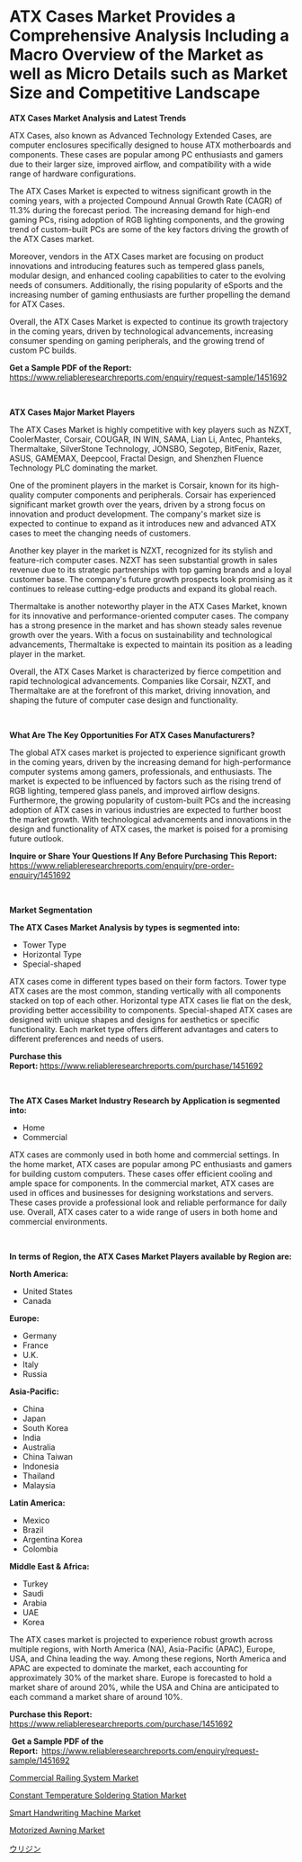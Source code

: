 <p><h1>ATX Cases Market Provides a Comprehensive Analysis Including a Macro Overview of the Market as well as Micro Details such as Market Size and Competitive Landscape</h1></p><p><strong>ATX Cases Market Analysis and Latest Trends</strong></p>
<p><p>ATX Cases, also known as Advanced Technology Extended Cases, are computer enclosures specifically designed to house ATX motherboards and components. These cases are popular among PC enthusiasts and gamers due to their larger size, improved airflow, and compatibility with a wide range of hardware configurations.</p><p>The ATX Cases Market is expected to witness significant growth in the coming years, with a projected Compound Annual Growth Rate (CAGR) of 11.3% during the forecast period. The increasing demand for high-end gaming PCs, rising adoption of RGB lighting components, and the growing trend of custom-built PCs are some of the key factors driving the growth of the ATX Cases market.</p><p>Moreover, vendors in the ATX Cases market are focusing on product innovations and introducing features such as tempered glass panels, modular design, and enhanced cooling capabilities to cater to the evolving needs of consumers. Additionally, the rising popularity of eSports and the increasing number of gaming enthusiasts are further propelling the demand for ATX Cases.</p><p>Overall, the ATX Cases Market is expected to continue its growth trajectory in the coming years, driven by technological advancements, increasing consumer spending on gaming peripherals, and the growing trend of custom PC builds.</p></p>
<p><strong>Get a Sample PDF of the Report:&nbsp;</strong> <a href="https://www.reliableresearchreports.com/enquiry/request-sample/1451692">https://www.reliableresearchreports.com/enquiry/request-sample/1451692</a></p>
<p>&nbsp;</p>
<p><strong>ATX Cases Major Market Players</strong></p>
<p><p>The ATX Cases Market is highly competitive with key players such as NZXT, CoolerMaster, Corsair, COUGAR, IN WIN, SAMA, Lian Li, Antec, Phanteks, Thermaltake, SilverStone Technology, JONSBO, Segotep, BitFenix, Razer, ASUS, GAMEMAX, Deepcool, Fractal Design, and Shenzhen Fluence Technology PLC dominating the market.</p><p>One of the prominent players in the market is Corsair, known for its high-quality computer components and peripherals. Corsair has experienced significant market growth over the years, driven by a strong focus on innovation and product development. The company's market size is expected to continue to expand as it introduces new and advanced ATX cases to meet the changing needs of customers.</p><p>Another key player in the market is NZXT, recognized for its stylish and feature-rich computer cases. NZXT has seen substantial growth in sales revenue due to its strategic partnerships with top gaming brands and a loyal customer base. The company's future growth prospects look promising as it continues to release cutting-edge products and expand its global reach.</p><p>Thermaltake is another noteworthy player in the ATX Cases Market, known for its innovative and performance-oriented computer cases. The company has a strong presence in the market and has shown steady sales revenue growth over the years. With a focus on sustainability and technological advancements, Thermaltake is expected to maintain its position as a leading player in the market.</p><p>Overall, the ATX Cases Market is characterized by fierce competition and rapid technological advancements. Companies like Corsair, NZXT, and Thermaltake are at the forefront of this market, driving innovation, and shaping the future of computer case design and functionality.</p></p>
<p>&nbsp;</p>
<p><strong>What Are The Key Opportunities For ATX Cases Manufacturers?</strong></p>
<p><p>The global ATX cases market is projected to experience significant growth in the coming years, driven by the increasing demand for high-performance computer systems among gamers, professionals, and enthusiasts. The market is expected to be influenced by factors such as the rising trend of RGB lighting, tempered glass panels, and improved airflow designs. Furthermore, the growing popularity of custom-built PCs and the increasing adoption of ATX cases in various industries are expected to further boost the market growth. With technological advancements and innovations in the design and functionality of ATX cases, the market is poised for a promising future outlook.</p></p>
<p><strong>Inquire or Share Your Questions If Any Before Purchasing This Report:</strong> <a href="https://www.reliableresearchreports.com/enquiry/pre-order-enquiry/1451692">https://www.reliableresearchreports.com/enquiry/pre-order-enquiry/1451692</a></p>
<p>&nbsp;</p>
<p><strong>Market Segmentation</strong></p>
<p><strong>The ATX Cases Market Analysis by types is segmented into:</strong></p>
<p><ul><li>Tower Type</li><li>Horizontal Type</li><li>Special-shaped</li></ul></p>
<p><p>ATX cases come in different types based on their form factors. Tower type ATX cases are the most common, standing vertically with all components stacked on top of each other. Horizontal type ATX cases lie flat on the desk, providing better accessibility to components. Special-shaped ATX cases are designed with unique shapes and designs for aesthetics or specific functionality. Each market type offers different advantages and caters to different preferences and needs of users.</p></p>
<p><strong>Purchase this Report:&nbsp;</strong><a href="https://www.reliableresearchreports.com/purchase/1451692">https://www.reliableresearchreports.com/purchase/1451692</a></p>
<p>&nbsp;</p>
<p><strong>The ATX Cases Market Industry Research by Application is segmented into:</strong></p>
<p><ul><li>Home</li><li>Commercial</li></ul></p>
<p><p>ATX cases are commonly used in both home and commercial settings. In the home market, ATX cases are popular among PC enthusiasts and gamers for building custom computers. These cases offer efficient cooling and ample space for components. In the commercial market, ATX cases are used in offices and businesses for designing workstations and servers. These cases provide a professional look and reliable performance for daily use. Overall, ATX cases cater to a wide range of users in both home and commercial environments.</p></p>
<p>&nbsp;</p>
<p><strong>In terms of Region, the ATX Cases Market Players available by Region are:</strong></p>
<p>
    <p> <strong> North America: </strong>
        <ul>
            <li>United States</li>
            <li>Canada</li>
        </ul>
        </p> 
    <p> <strong> Europe: </strong>
        <ul>
            <li>Germany</li>
            <li>France</li>
            <li>U.K.</li>
            <li>Italy</li>
            <li>Russia</li>
        </ul>
        </p> 
    <p> <strong> Asia-Pacific: </strong>
        <ul>
            <li>China</li>
            <li>Japan</li>
            <li>South Korea</li>
            <li>India</li>
            <li>Australia</li>
            <li>China Taiwan</li>
            <li>Indonesia</li>
            <li>Thailand</li>
            <li>Malaysia</li>
        </ul>
        </p> 
    <p> <strong> Latin America: </strong>
        <ul>
            <li>Mexico</li>
            <li>Brazil</li>
            <li>Argentina Korea</li>
            <li>Colombia</li>
        </ul>
        </p> 
    <p> <strong> Middle East & Africa: </strong>
        <ul>
            <li>Turkey</li>
            <li>Saudi</li>
            <li>Arabia</li>
            <li>UAE</li>
            <li>Korea</li>
        </ul>
    </p>
    </p>
<p><p>The ATX cases market is projected to experience robust growth across multiple regions, with North America (NA), Asia-Pacific (APAC), Europe, USA, and China leading the way. Among these regions, North America and APAC are expected to dominate the market, each accounting for approximately 30% of the market share. Europe is forecasted to hold a market share of around 20%, while the USA and China are anticipated to each command a market share of around 10%.</p></p>
<p><strong>Purchase this Report: </strong><a href="https://www.reliableresearchreports.com/purchase/1451692">https://www.reliableresearchreports.com/purchase/1451692</a></p>
<p>&nbsp;<strong>Get a Sample PDF of the Report:&nbsp;&nbsp;</strong><a href="https://www.reliableresearchreports.com/enquiry/request-sample/1451692">https://www.reliableresearchreports.com/enquiry/request-sample/1451692</a></p>
<p><strong></strong></p>
<p><p><a href="https://github.com/okotobwrhuteie/Market-Research-Report-List-1/blob/main/commercial-railing-system-market.md">Commercial Railing System Market</a></p><p><a href="https://issuu.com/reportprime-2/docs/constant-temperature-soldering-station-market-size">Constant Temperature Soldering Station Market</a></p><p><a href="https://issuu.com/reportprime-2/docs/smart-handwriting-machine-market-size-2030.pptx">Smart Handwriting Machine Market</a></p><p><a href="https://github.com/myacatherineblakecaczo9vcsw/Market-Research-Report-List-1/blob/main/motorized-awning-market.md">Motorized Awning Market</a></p><p><a href="https://github.com/ycmtqqhvk3273/Market-Research-Report-List-1/blob/main/12131293548.md">ウリジン</a></p></p>